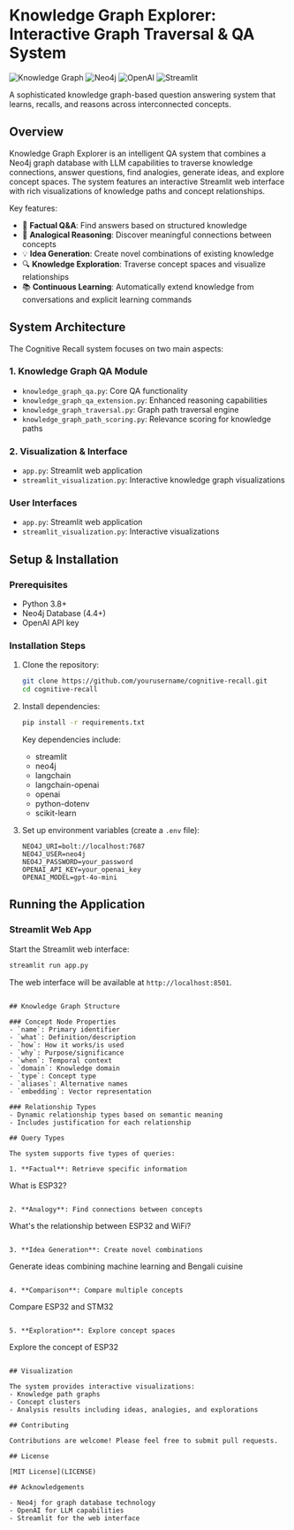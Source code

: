 # Knowledge Graph Explorer: Interactive Graph Traversal & QA System

![Knowledge Graph](https://img.shields.io/badge/Knowledge-Graph-blue)
![Neo4j](https://img.shields.io/badge/Database-Neo4j-brightgreen)
![OpenAI](https://img.shields.io/badge/LLM-OpenAI-orange)
![Streamlit](https://img.shields.io/badge/UI-Streamlit-red)

A sophisticated knowledge graph-based question answering system that learns, recalls, and reasons across interconnected concepts.

## Overview

Knowledge Graph Explorer is an intelligent QA system that combines a Neo4j graph database with LLM capabilities to traverse knowledge connections, answer questions, find analogies, generate ideas, and explore concept spaces. The system features an interactive Streamlit web interface with rich visualizations of knowledge paths and concept relationships.

Key features:
- 🧠 **Factual Q&A**: Find answers based on structured knowledge
- 🔄 **Analogical Reasoning**: Discover meaningful connections between concepts
- 💡 **Idea Generation**: Create novel combinations of existing knowledge
- 🔍 **Knowledge Exploration**: Traverse concept spaces and visualize relationships
- 📚 **Continuous Learning**: Automatically extend knowledge from conversations and explicit learning commands

## System Architecture

The Cognitive Recall system focuses on two main aspects:

### 1. Knowledge Graph QA Module
- `knowledge_graph_qa.py`: Core QA functionality
- `knowledge_graph_qa_extension.py`: Enhanced reasoning capabilities
- `knowledge_graph_traversal.py`: Graph path traversal engine
- `knowledge_graph_path_scoring.py`: Relevance scoring for knowledge paths

### 2. Visualization & Interface
- `app.py`: Streamlit web application
- `streamlit_visualization.py`: Interactive knowledge graph visualizations

### User Interfaces
- `app.py`: Streamlit web application
- `streamlit_visualization.py`: Interactive visualizations

## Setup & Installation

### Prerequisites
- Python 3.8+
- Neo4j Database (4.4+)
- OpenAI API key

### Installation Steps

1. Clone the repository:
   ```bash
   git clone https://github.com/yourusername/cognitive-recall.git
   cd cognitive-recall
   ```

2. Install dependencies:
   ```bash
   pip install -r requirements.txt
   ```
   
   Key dependencies include:
   - streamlit
   - neo4j
   - langchain
   - langchain-openai
   - openai
   - python-dotenv
   - scikit-learn

3. Set up environment variables (create a `.env` file):
   ```
   NEO4J_URI=bolt://localhost:7687
   NEO4J_USER=neo4j
   NEO4J_PASSWORD=your_password
   OPENAI_API_KEY=your_openai_key
   OPENAI_MODEL=gpt-4o-mini
   ```

## Running the Application

### Streamlit Web App

Start the Streamlit web interface:

```bash
streamlit run app.py
```

The web interface will be available at `http://localhost:8501`.



```

## Knowledge Graph Structure

### Concept Node Properties
- `name`: Primary identifier
- `what`: Definition/description
- `how`: How it works/is used
- `why`: Purpose/significance
- `when`: Temporal context
- `domain`: Knowledge domain
- `type`: Concept type
- `aliases`: Alternative names
- `embedding`: Vector representation

### Relationship Types
- Dynamic relationship types based on semantic meaning
- Includes justification for each relationship

## Query Types

The system supports five types of queries:

1. **Factual**: Retrieve specific information
   ```
   What is ESP32?
   ```

2. **Analogy**: Find connections between concepts
   ```
   What's the relationship between ESP32 and WiFi?
   ```

3. **Idea Generation**: Create novel combinations
   ```
   Generate ideas combining machine learning and Bengali cuisine
   ```

4. **Comparison**: Compare multiple concepts
   ```
   Compare ESP32 and STM32
   ```

5. **Exploration**: Explore concept spaces
   ```
   Explore the concept of ESP32
   ```

## Visualization

The system provides interactive visualizations:
- Knowledge path graphs
- Concept clusters
- Analysis results including ideas, analogies, and explorations

## Contributing

Contributions are welcome! Please feel free to submit pull requests.

## License

[MIT License](LICENSE)

## Acknowledgements

- Neo4j for graph database technology
- OpenAI for LLM capabilities
- Streamlit for the web interface
